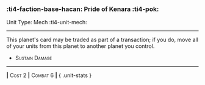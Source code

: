 ### :ti4-faction-base-hacan: **Pride of Kenara** :ti4-pok:

Unit Type: Mech :ti4-unit-mech:

---

This planet's card may be traded as part of a transaction; if you do, move all of your units from this planet to another planet you control.

* <span style="font-variant:small-caps;">Sustain Damage</span> 


---

__|__ <span style="font-variant:small-caps;">Cost 2</span> __|__ <span style="font-variant:small-caps;">Combat 6</span> __|__
{ .unit-stats }
